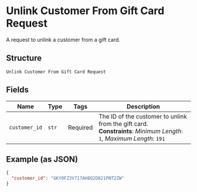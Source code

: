 
# Unlink Customer From Gift Card Request

A request to unlink a customer from a gift card.

## Structure

`Unlink Customer From Gift Card Request`

## Fields

| Name | Type | Tags | Description |
|  --- | --- | --- | --- |
| `customer_id` | `str` | Required | The ID of the customer to unlink from the gift card.<br>**Constraints**: *Minimum Length*: `1`, *Maximum Length*: `191` |

## Example (as JSON)

```json
{
  "customer_id": "GKY0FZ3V717AH8Q2D821PNT2ZW"
}
```

